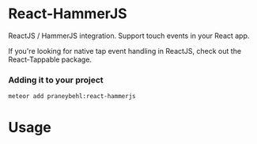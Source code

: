 React-HammerJS
==============

ReactJS / HammerJS integration. Support touch events in your React app.

If you're looking for native tap event handling in ReactJS, check out the React-Tappable package.

### Adding it to your project

~~~
meteor add praneybehl:react-hammerjs
~~~

Usage
=====
